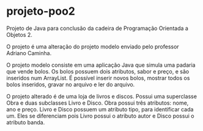 # projeto-poo2
Projeto de Java para conclusão da cadeira de Programação Orientada a Objetos 2.

O projeto é uma alteração do projeto modelo enviado pelo professor Adriano Caminha.

O projeto modelo consiste em uma aplicação Java que simula uma padaria que vende bolos.
Os bolos possuem dois atributos, sabor e preço, e são inseridos num ArrayList.
É possível inserir novos bolos, mostrar todos os bolos inseridos, gravar no arquivo e ler do arquivo.

O projeto alterado é de uma loja de livros e discos.
Possui uma superclasse Obra e duas subclasses Livro e Disco.
Obra possui três atributos: nome, ano e preço.
Livro e Disco possuem um atributo tipo, para identificar cada um.
Eles se diferenciam pois Livro possui o atributo autor e Disco possui o atributo banda.
